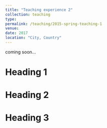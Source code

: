 ```yaml
---
title: "Teaching experience 2"
collection: teaching
type: 
permalink: /teaching/2015-spring-teaching-1
venue: 
date: 2017
location: "City, Country"
---
```

coming soon...

Heading 1
======

Heading 2
======

Heading 3
======
